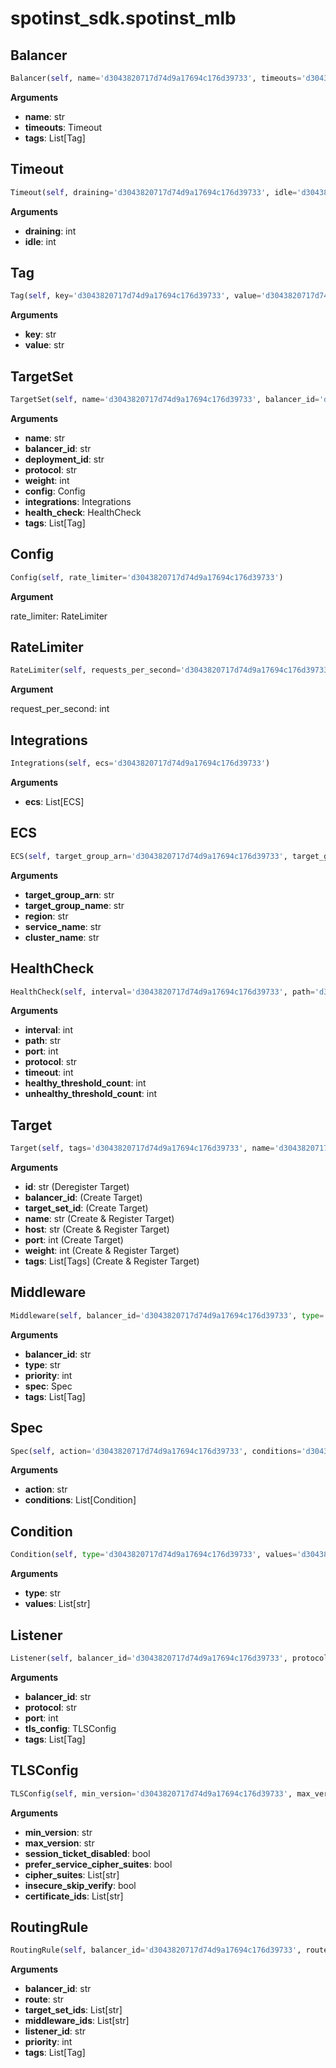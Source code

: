 <h1 id="spotinst_sdk.spotinst_mlb">spotinst_sdk.spotinst_mlb</h1>


<h2 id="spotinst_sdk.spotinst_mlb.Balancer">Balancer</h2>

```python
Balancer(self, name='d3043820717d74d9a17694c176d39733', timeouts='d3043820717d74d9a17694c176d39733', tags='d3043820717d74d9a17694c176d39733')
```

__Arguments__

- __name__: str
- __timeouts__: Timeout
- __tags__: List[Tag]

<h2 id="spotinst_sdk.spotinst_mlb.Timeout">Timeout</h2>

```python
Timeout(self, draining='d3043820717d74d9a17694c176d39733', idle='d3043820717d74d9a17694c176d39733')
```

__Arguments__

- __draining__: int
- __idle__: int

<h2 id="spotinst_sdk.spotinst_mlb.Tag">Tag</h2>

```python
Tag(self, key='d3043820717d74d9a17694c176d39733', value='d3043820717d74d9a17694c176d39733')
```

__Arguments__

- __key__: str
- __value__: str

<h2 id="spotinst_sdk.spotinst_mlb.TargetSet">TargetSet</h2>

```python
TargetSet(self, name='d3043820717d74d9a17694c176d39733', balancer_id='d3043820717d74d9a17694c176d39733', deployment_id='d3043820717d74d9a17694c176d39733', protocol='d3043820717d74d9a17694c176d39733', weight='d3043820717d74d9a17694c176d39733', config='d3043820717d74d9a17694c176d39733', integrations='d3043820717d74d9a17694c176d39733', health_check='d3043820717d74d9a17694c176d39733', tags='d3043820717d74d9a17694c176d39733')
```

__Arguments__

- __name__: str
- __balancer_id__: str
- __deployment_id__: str
- __protocol__: str
- __weight__: int
- __config__: Config
- __integrations__: Integrations
- __health_check__: HealthCheck
- __tags__: List[Tag]

<h2 id="spotinst_sdk.spotinst_mlb.Config">Config</h2>

```python
Config(self, rate_limiter='d3043820717d74d9a17694c176d39733')
```

__Argument__

rate_limiter: RateLimiter

<h2 id="spotinst_sdk.spotinst_mlb.RateLimiter">RateLimiter</h2>

```python
RateLimiter(self, requests_per_second='d3043820717d74d9a17694c176d39733')
```

__Argument__

request_per_second: int

<h2 id="spotinst_sdk.spotinst_mlb.Integrations">Integrations</h2>

```python
Integrations(self, ecs='d3043820717d74d9a17694c176d39733')
```

__Arguments__

- __ecs__: List[ECS]

<h2 id="spotinst_sdk.spotinst_mlb.ECS">ECS</h2>

```python
ECS(self, target_group_arn='d3043820717d74d9a17694c176d39733', target_group_name='d3043820717d74d9a17694c176d39733', region='d3043820717d74d9a17694c176d39733', service_name='d3043820717d74d9a17694c176d39733', cluster_name='d3043820717d74d9a17694c176d39733')
```

__Arguments__

- __target_group_arn__: str
- __target_group_name__: str
- __region__: str
- __service_name__: str
- __cluster_name__: str

<h2 id="spotinst_sdk.spotinst_mlb.HealthCheck">HealthCheck</h2>

```python
HealthCheck(self, interval='d3043820717d74d9a17694c176d39733', path='d3043820717d74d9a17694c176d39733', port='d3043820717d74d9a17694c176d39733', protocol='d3043820717d74d9a17694c176d39733', timeout='d3043820717d74d9a17694c176d39733', healthy_threshold_count='d3043820717d74d9a17694c176d39733', unhealthy_threshold_count='d3043820717d74d9a17694c176d39733')
```

__Arguments__

- __interval__: int
- __path__: str
- __port__: int
- __protocol__: str
- __timeout__: int
- __healthy_threshold_count__: int
- __unhealthy_threshold_count__: int

<h2 id="spotinst_sdk.spotinst_mlb.Target">Target</h2>

```python
Target(self, tags='d3043820717d74d9a17694c176d39733', name='d3043820717d74d9a17694c176d39733', id='d3043820717d74d9a17694c176d39733', balancer_id='d3043820717d74d9a17694c176d39733', port='d3043820717d74d9a17694c176d39733', target_set_id='d3043820717d74d9a17694c176d39733', host='d3043820717d74d9a17694c176d39733', weight='d3043820717d74d9a17694c176d39733')
```

__Arguments__

- __id__: str (Deregister Target)
- __balancer_id__: (Create Target)
- __target_set_id__: (Create Target)
- __name__: str (Create & Register Target)
- __host__: str (Create & Register Target)
- __port__: int (Create Target)
- __weight__: int (Create & Register Target)
- __tags__: List[Tags] (Create & Register Target)

<h2 id="spotinst_sdk.spotinst_mlb.Middleware">Middleware</h2>

```python
Middleware(self, balancer_id='d3043820717d74d9a17694c176d39733', type='d3043820717d74d9a17694c176d39733', priority='d3043820717d74d9a17694c176d39733', spec='d3043820717d74d9a17694c176d39733', tags='d3043820717d74d9a17694c176d39733')
```

__Arguments__

- __balancer_id__: str
- __type__: str
- __priority__: int
- __spec__: Spec
- __tags__: List[Tag]

<h2 id="spotinst_sdk.spotinst_mlb.Spec">Spec</h2>

```python
Spec(self, action='d3043820717d74d9a17694c176d39733', conditions='d3043820717d74d9a17694c176d39733')
```

__Arguments__

- __action__: str
- __conditions__: List[Condition]

<h2 id="spotinst_sdk.spotinst_mlb.Condition">Condition</h2>

```python
Condition(self, type='d3043820717d74d9a17694c176d39733', values='d3043820717d74d9a17694c176d39733')
```

__Arguments__

- __type__: str
- __values__: List[str]

<h2 id="spotinst_sdk.spotinst_mlb.Listener">Listener</h2>

```python
Listener(self, balancer_id='d3043820717d74d9a17694c176d39733', protocol='d3043820717d74d9a17694c176d39733', port='d3043820717d74d9a17694c176d39733', tls_config='d3043820717d74d9a17694c176d39733', tags='d3043820717d74d9a17694c176d39733')
```

__Arguments__

- __balancer_id__: str
- __protocol__: str
- __port__: int
- __tls_config__: TLSConfig
- __tags__: List[Tag]

<h2 id="spotinst_sdk.spotinst_mlb.TLSConfig">TLSConfig</h2>

```python
TLSConfig(self, min_version='d3043820717d74d9a17694c176d39733', max_version='d3043820717d74d9a17694c176d39733', session_tickets_disabled='d3043820717d74d9a17694c176d39733', prefer_server_cipher_suites='d3043820717d74d9a17694c176d39733', cipher_suites='d3043820717d74d9a17694c176d39733', insecure_skip_verify='d3043820717d74d9a17694c176d39733', certificate_ids='d3043820717d74d9a17694c176d39733')
```

__Arguments__

- __min_version__: str
- __max_version__: str
- __session_ticket_disabled__: bool
- __prefer_service_cipher_suites__: bool
- __cipher_suites__: List[str]
- __insecure_skip_verify__: bool
- __certificate_ids__: List[str]

<h2 id="spotinst_sdk.spotinst_mlb.RoutingRule">RoutingRule</h2>

```python
RoutingRule(self, balancer_id='d3043820717d74d9a17694c176d39733', route='d3043820717d74d9a17694c176d39733', target_set_ids='d3043820717d74d9a17694c176d39733', middleware_ids='d3043820717d74d9a17694c176d39733', listener_id='d3043820717d74d9a17694c176d39733', priority='d3043820717d74d9a17694c176d39733', tags='d3043820717d74d9a17694c176d39733')
```

__Arguments__

- __balancer_id__: str
- __route__: str
- __target_set_ids__: List[str]
- __middleware_ids__: List[str]
- __listener_id__: str
- __priority__: int
- __tags__: List[Tag]

